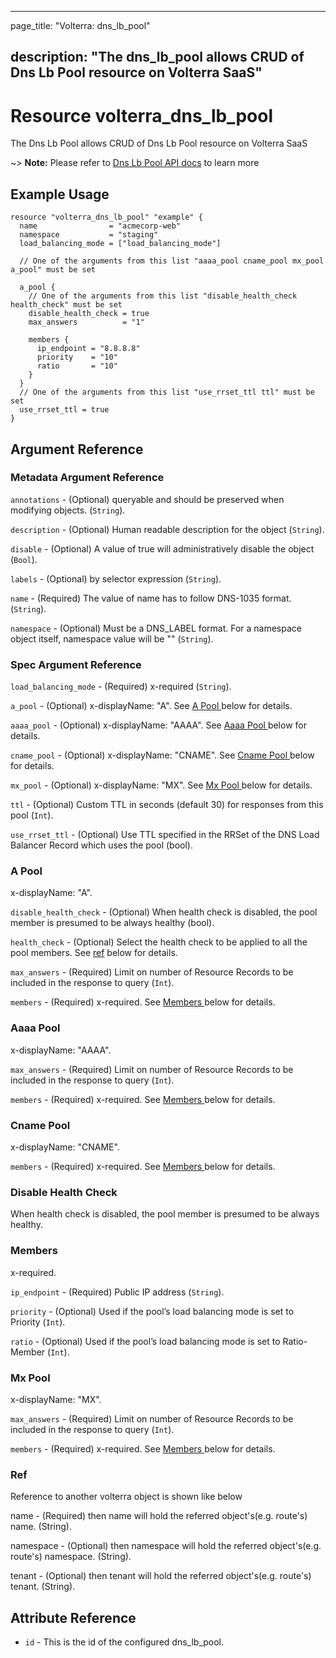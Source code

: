 ---

page_title: "Volterra: dns_lb_pool"

description: "The dns_lb_pool allows CRUD of Dns Lb Pool resource on Volterra SaaS"
-----------------------------------------------------------------------------------

Resource volterra_dns_lb_pool
=============================

The Dns Lb Pool allows CRUD of Dns Lb Pool resource on Volterra SaaS

~> **Note:** Please refer to [Dns Lb Pool API docs](https://docs.cloud.f5.com/docs/api/dns-lb-pool) to learn more

Example Usage
-------------

```hcl
resource "volterra_dns_lb_pool" "example" {
  name                = "acmecorp-web"
  namespace           = "staging"
  load_balancing_mode = ["load_balancing_mode"]

  // One of the arguments from this list "aaaa_pool cname_pool mx_pool a_pool" must be set

  a_pool {
    // One of the arguments from this list "disable_health_check health_check" must be set
    disable_health_check = true
    max_answers          = "1"

    members {
      ip_endpoint = "8.8.8.8"
      priority    = "10"
      ratio       = "10"
    }
  }
  // One of the arguments from this list "use_rrset_ttl ttl" must be set
  use_rrset_ttl = true
}

```

Argument Reference
------------------

### Metadata Argument Reference

`annotations` - (Optional) queryable and should be preserved when modifying objects. (`String`).

`description` - (Optional) Human readable description for the object (`String`).

`disable` - (Optional) A value of true will administratively disable the object (`Bool`).

`labels` - (Optional) by selector expression (`String`).

`name` - (Required) The value of name has to follow DNS-1035 format. (`String`).

`namespace` - (Optional) Must be a DNS_LABEL format. For a namespace object itself, namespace value will be "" (`String`).

### Spec Argument Reference

`load_balancing_mode` - (Required) x-required (`String`).

`a_pool` - (Optional) x-displayName: "A". See [A Pool ](#a-pool) below for details.

`aaaa_pool` - (Optional) x-displayName: "AAAA". See [Aaaa Pool ](#aaaa-pool) below for details.

`cname_pool` - (Optional) x-displayName: "CNAME". See [Cname Pool ](#cname-pool) below for details.

`mx_pool` - (Optional) x-displayName: "MX". See [Mx Pool ](#mx-pool) below for details.

`ttl` - (Optional) Custom TTL in seconds (default 30) for responses from this pool (`Int`).

`use_rrset_ttl` - (Optional) Use TTL specified in the RRSet of the DNS Load Balancer Record which uses the pool (bool).

### A Pool

x-displayName: "A".

`disable_health_check` - (Optional) When health check is disabled, the pool member is presumed to be always healthy (bool).

`health_check` - (Optional) Select the health check to be applied to all the pool members. See [ref](#ref) below for details.

`max_answers` - (Required) Limit on number of Resource Records to be included in the response to query (`Int`).

`members` - (Required) x-required. See [Members ](#members) below for details.

### Aaaa Pool

x-displayName: "AAAA".

`max_answers` - (Required) Limit on number of Resource Records to be included in the response to query (`Int`).

`members` - (Required) x-required. See [Members ](#members) below for details.

### Cname Pool

x-displayName: "CNAME".

`members` - (Required) x-required. See [Members ](#members) below for details.

### Disable Health Check

When health check is disabled, the pool member is presumed to be always healthy.

### Members

x-required.

`ip_endpoint` - (Required) Public IP address (`String`).

`priority` - (Optional) Used if the pool’s load balancing mode is set to Priority (`Int`).

`ratio` - (Optional) Used if the pool’s load balancing mode is set to Ratio-Member (`Int`).

### Mx Pool

x-displayName: "MX".

`max_answers` - (Required) Limit on number of Resource Records to be included in the response to query (`Int`).

`members` - (Required) x-required. See [Members ](#members) below for details.

### Ref

Reference to another volterra object is shown like below

name - (Required) then name will hold the referred object's(e.g. route's) name. (String).

namespace - (Optional) then namespace will hold the referred object's(e.g. route's) namespace. (String).

tenant - (Optional) then tenant will hold the referred object's(e.g. route's) tenant. (String).

Attribute Reference
-------------------

-	`id` - This is the id of the configured dns_lb_pool.

